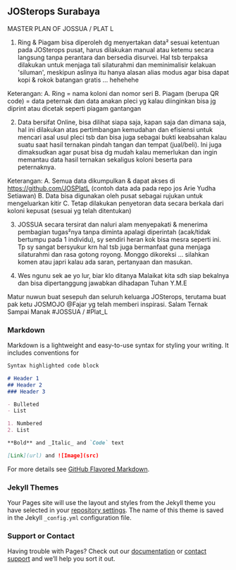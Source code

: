 ## JOSterops Surabaya

MASTER PLAN OF JOSSUA / PLAT L

1. Ring & Piagam bisa diperoleh dg menyertakan data² sesuai ketentuan pada JOSterops pusat, harus dilakukan manual atau ketemu secara langsung tanpa perantara dan bersedia disurvei. Hal tsb terpaksa dilakukan untuk menjaga tali silaturahmi dan meminimalisir kelakuan 'siluman', meskipun aslinya itu hanya alasan alias modus agar bisa dapat kopi & rokok batangan gratis ... hehehehe

Keterangan:
A. Ring = nama koloni dan nomor seri
B. Piagam (berupa QR code) = data peternak dan data anakan pleci yg kalau diinginkan bisa jg diprint atau dicetak seperti piagam gantangan

2. Data bersifat Online, bisa dilihat siapa saja, kapan saja dan dimana saja, hal ini dilakukan atas pertimbangan kemudahan dan efisiensi untuk mencari asal usul pleci tsb dan bisa juga sebagai bukti keabsahan kalau suatu saat hasil ternakan pindah tangan dan tempat (jual/beli). Ini juga dimaksudkan agar pusat bisa dg mudah kalau memerlukan dan ingin memantau data hasil ternakan sekaligus koloni beserta para peternaknya.

Keterangan:
A. Semua data dikumpulkan & dapat akses di https://github.com/JOSPlatL (contoh data ada pada repo jos Arie Yudha Setiawan)
B. Data bisa digunakan oleh pusat sebagai rujukan untuk mengeluarkan kitir
C. Tetap dilakukan penyetoran data secara berkala dari koloni kepusat (sesuai yg telah ditentukan)

3. JOSSUA secara tersirat dan naluri alam menyepakati & menerima pembagian tugas²nya tanpa diminta apalagi diperintah (acak/tidak bertumpu pada 1 individu), sy sendiri heran kok bisa mesra seperti ini. Tp sy sangat bersyukur krn hal tsb juga bermanfaat guna menjaga silaturahmi dan rasa gotong royong. Monggo dikoreksi ... silahkan komen atau japri kalau ada saran, pertanyaan dan masukan.

4. Wes ngunu sek ae yo lur, biar klo ditanya Malaikat kita sdh siap bekalnya dan bisa dipertanggung jawabkan dihadapan Tuhan Y.M.E

Matur nuwun buat sesepuh dan seluruh keluarga JOSterops, terutama buat pak ketu JOSMOJO @Fajar yg telah memberi inspirasi. Salam Ternak Sampai Manak #JOSSUA / #Plat_L

### Markdown

Markdown is a lightweight and easy-to-use syntax for styling your writing. It includes conventions for

```markdown
Syntax highlighted code block

# Header 1
## Header 2
### Header 3

- Bulleted
- List

1. Numbered
2. List

**Bold** and _Italic_ and `Code` text

[Link](url) and ![Image](src)
```

For more details see [GitHub Flavored Markdown](https://guides.github.com/features/mastering-markdown/).

### Jekyll Themes

Your Pages site will use the layout and styles from the Jekyll theme you have selected in your [repository settings](https://github.com/JOSPlatL/JOSSUA-Database/settings). The name of this theme is saved in the Jekyll `_config.yml` configuration file.

### Support or Contact

Having trouble with Pages? Check out our [documentation](https://help.github.com/categories/github-pages-basics/) or [contact support](https://github.com/contact) and we’ll help you sort it out.
